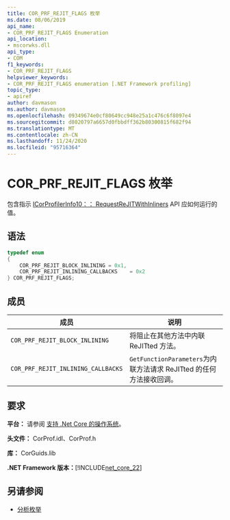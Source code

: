 ```yaml
---
title: COR_PRF_REJIT_FLAGS 枚举
ms.date: 08/06/2019
api_name:
- COR_PRF_REJIT_FLAGS Enumeration
api_location:
- mscorwks.dll
api_type:
- COM
f1_keywords:
- COR_PRF_REJIT_FLAGS
helpviewer_keywords:
- COR_PRF_REJIT_FLAGS enumeration [.NET Framework profiling]
topic_type:
- apiref
author: davmason
ms.author: davmason
ms.openlocfilehash: 09349674e0cf80649cc948e25a1c476c6f8097e4
ms.sourcegitcommit: d8020797a6657d0fbbdff362b80300815f682f94
ms.translationtype: MT
ms.contentlocale: zh-CN
ms.lasthandoff: 11/24/2020
ms.locfileid: "95716364"
---
```

# <a name="cor_prf_rejit_flags-enumeration"></a>COR_PRF_REJIT_FLAGS 枚举

包含指示 [ICorProfilerInfo10：： RequestReJITWithInliners](icorprofilerinfo10-requestrejitwithinliners-method.md) API 应如何运行的值。  
  
## <a name="syntax"></a>语法  
  
```cpp  
typedef enum  
{
    COR_PRF_REJIT_BLOCK_INLINING = 0x1,
    COR_PRF_REJIT_INLINING_CALLBACKS    = 0x2
} COR_PRF_REJIT_FLAGS;  
```  
  
## <a name="members"></a>成员  
  
|成员|说明|  
|------------|-----------------|  
|`COR_PRF_REJIT_BLOCK_INLINING`| 将阻止在其他方法中内联 ReJITted 方法。 |  
|`COR_PRF_REJIT_INLINING_CALLBACKS`| `GetFunctionParameters`为内联方法请求 ReJITted 的任何方法接收回调。 |  

## <a name="requirements"></a>要求  

 **平台：** 请参阅 [支持 .Net Core 的操作系统](../../../core/install/windows.md?pivots=os-windows)。  
  
 **头文件：** CorProf.idl、CorProf.h  
  
 **库：** CorGuids.lib  
  
 **.NET Framework 版本：**[!INCLUDE[net_core_22](../../../../includes/net-core-22-md.md)]
  
## <a name="see-also"></a>另请参阅

- [分析枚举](profiling-enumerations.md)
